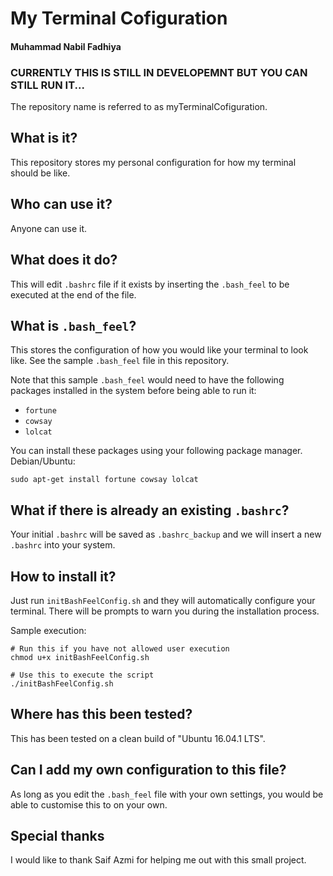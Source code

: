 # My Terminal Cofiguration
#### Muhammad Nabil Fadhiya

### CURRENTLY THIS IS STILL IN DEVELOPEMNT BUT YOU CAN STILL RUN IT...

The repository name is referred to as myTerminalCofiguration.

## What is it?

This repository stores my personal configuration for how my terminal should be like.

## Who can use it?

Anyone can use it.

## What does it do?

This will edit `.bashrc` file if it exists by inserting the `.bash_feel` to be executed at the end of the file.

## What is `.bash_feel`?

This stores the configuration of how you would like your terminal to look like. See the sample `.bash_feel` file in this repository.

Note that this sample `.bash_feel` would need to have the following packages installed in the system before being able to run it:
- `fortune`
- `cowsay`
- `lolcat`

You can install these packages using your following package manager.
Debian/Ubuntu:
```
sudo apt-get install fortune cowsay lolcat
```

## What if there is already an existing `.bashrc`?

Your initial `.bashrc` will be saved as `.bashrc_backup` and we will insert a new `.bashrc` into your system.


## How to install it?

Just run `initBashFeelConfig.sh` and they will automatically configure your terminal. There will be prompts to warn you during the installation process.

Sample execution:
```
# Run this if you have not allowed user execution
chmod u+x initBashFeelConfig.sh

# Use this to execute the script
./initBashFeelConfig.sh
```

## Where has this been tested?

This has been tested on a clean build of "Ubuntu 16.04.1 LTS".

## Can I add my own configuration to this file?

As long as you edit the `.bash_feel` file with your own settings, you would be able to customise this to on your own.

## Special thanks
I would like to thank Saif Azmi for helping me out with this small project.
